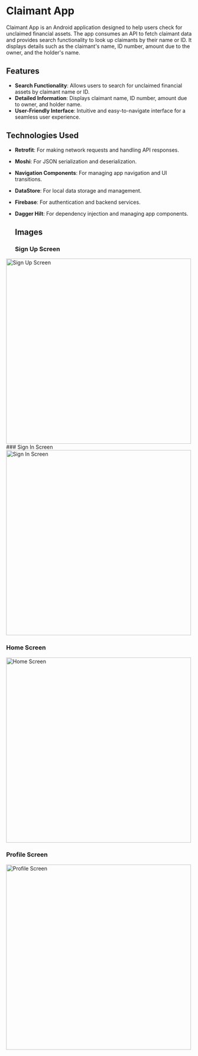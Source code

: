 # Claimant App

Claimant App is an Android application designed to help users check for unclaimed financial assets. The app consumes an API to fetch claimant data and provides search functionality to look up claimants by their name or ID. It displays details such as the claimant's name, ID number, amount due to the owner, and the holder's name.

## Features

- **Search Functionality**: Allows users to search for unclaimed financial assets by claimant name or ID.
- **Detailed Information**: Displays claimant name, ID number, amount due to owner, and holder name.
- **User-Friendly Interface**: Intuitive and easy-to-navigate interface for a seamless user experience.

## Technologies Used

- **Retrofit**: For making network requests and handling API responses.
- **Moshi**: For JSON serialization and deserialization.
- **Navigation Components**: For managing app navigation and UI transitions.
- **DataStore**: For local data storage and management.
- **Firebase**: For authentication and backend services.
- **Dagger Hilt**: For dependency injection and managing app components.

  ## Images
  ### Sign Up Screen
<img src="https://github.com/user-attachments/assets/41418088-bdc0-4eb0-96a2-dfb6092a9d12" alt="Sign Up Screen" width="500"/>
### Sign In Screen
<img src="https://github.com/user-attachments/assets/e2c7522d-a0fe-4bac-a34e-c2e8ddc2e3f7" alt="Sign In Screen" width="500"/>

### Home Screen
<img src="https://github.com/user-attachments/assets/c403e850-099d-4383-9cc7-6a8beb89cbd4" alt="Home Screen" width="500"/>

### Profile Screen
<img src="https://github.com/user-attachments/assets/48c32bfb-c5b0-4d10-8e7d-4a73c4c9f526" alt="Profile Screen" width="500"/>


  

